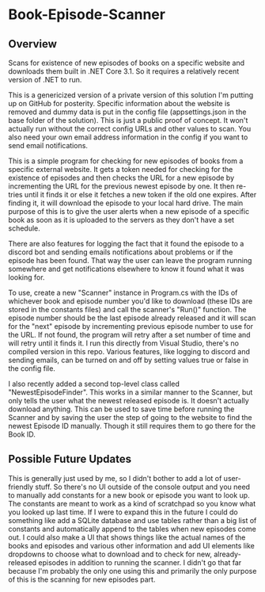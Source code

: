 # Book-Episode-Scanner
## Overview
Scans for existence of new episodes of books on a specific website and downloads them built in .NET Core 3.1. So it requires a relatively recent version of .NET to run.

This is a genericized version of a private version of this solution I'm putting up on GitHub for posterity.
Specific information about the website is removed and dummy data is put in the config file (appsettings.json in the base folder of the solution). This is just a public proof of concept. It won't actually run without the correct config URLs and other values to scan. You also need your own email address information in the config if you want to send email notifications.

This is a simple program for checking for new episodes of books from a specific external website. It gets a token needed for checking for the existence of episodes and then checks the URL for a new episode by incrementing the URL for the previous newest episode by one. It then re-tries until it finds it or else it fetches a new token if the old one expires. After finding it, it will download the episode to your local hard drive. The main purpose of this is to give the user alerts when a new episode of a specific book as soon as it is uploaded to the servers as they don't have a set schedule.

There are also features for logging the fact that it found the episode to a discord bot and sending emails notifications about problems or if the episode has been found. That way the user can leave the program running somewhere and get notifications elsewhere to know it found what it was looking for.

To use, create a new "Scanner" instance in Program.cs with the IDs of whichever book and episode number you'd like to download (these IDs are stored in the constants files) and call the scanner's "Run()" function. The episode number should be the last episode already released and it will scan for the "next" episode by incrementing previous episode number to use for the URL. If not found, the program will retry after a set number of time and will retry until it finds it. I run this directly from Visual Studio, there's no compiled version in this repo. Various features, like logging to discord and sending emails, can be turned on and off by setting values true or false in the config file.

I also recently added a second top-level class called "NewestEpisodeFinder". This works in a similar manner to the Scanner, but only tells the user what the newest released episode is. It doesn't actually download anything. This can be used to save time before running the Scanner and by saving the user the step of going to the website to find the newest Episode ID manually. Though it still requires them to go there for the Book ID.

## Possible Future Updates
This is generally just used by me, so I didn't bother to add a lot of user-friendly stuff. So there's no UI outside of the console output and you need to manually add constants for a new book or episode you want to look up. The constants are meant to work as a kind of scratchpad so you know what you looked up last time. If I were to expand this in the future I could do something like add a SQLite database and use tables rather than a big list of constants and automatically append to the tables when new episodes come out. I could also make a UI that shows things like the actual names of the books and episodes and various other information and add UI elements like dropdowns to choose what to download and to check for new, already-released episodes in addition to running the scanner. I didn't go that far because I'm probably the only one using this and primarily the only purpose of this is the scanning for new episodes part.
